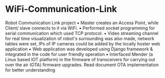 # WiFi-Communication-Link
Robot Communication Link project 
▪ Master creates an Access Point, while Client/ slave connects to it via WiFi. 
▪ Performed socket programming for serial communication which used TCP protocol.
▪ Video streaming channel for real time visualization of robot's surrounding was also made, network tables were set, IPs of IP cameras could be added by the locally hoster web application
▪ Web application was developed using Django framework & integrated in the code for user friendly operation
▪ Interfaced Mender (a Linux based IOT platform) in the firmware of transceivers for carrying out over the air (OTA) firmware upgrades. Read document OTA implementation for better understanding 

